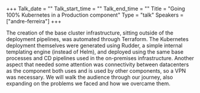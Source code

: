 +++
Talk_date = ""
Talk_start_time = ""
Talk_end_time = ""
Title = "Going 100% Kubernetes in a Production component"
Type = "talk"
Speakers = ["andre-ferreira"]
+++

The creation of the base cluster infrastructure, sitting outside of the deployment pipelines, was automated through Terraform. The Kubernetes deployment themselves were generated using Rudder, a simple internal templating engine (instead of Helm), and deployed using the same base processes and CD pipelines used in the on-premises infrastructure. Another aspect that needed some attention was connectivity between datacenters as the component both uses and is used by other components, so a VPN was necessary. We will walk the audience through our journey, also expanding on the problems we faced and how we overcame them.